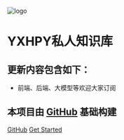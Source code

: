 ![logo](https://docsify.js.org/_media/icon.svg)

# YXHPY私人知识库
## 更新内容包含如下：
* 前端、后端、大模型等欢迎大家订阅
## 本项目由 [GitHub](https://github.com/shelimingming/MJ_mall_doc.git) 基础构建


[GitHub](https://github.com/yxhpy/knowledgebase.git)
[Get Started](#/zh-cn/项目介绍.md)
